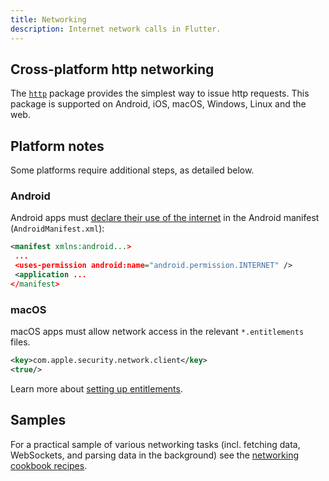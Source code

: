 ```yaml
---
title: Networking
description: Internet network calls in Flutter.
---
```


## Cross-platform http networking

The [`http`][] package provides the simplest way to issue http requests. This
package is supported on Android, iOS, macOS, Windows, Linux and the web.

## Platform notes

Some platforms require additional steps, as detailed below.

### Android

Android apps must [declare their use of the internet][declare] in the Android
manifest (`AndroidManifest.xml`):

```xml
<manifest xmlns:android...>
 ...
 <uses-permission android:name="android.permission.INTERNET" />
 <application ...
</manifest>
```

### macOS

macOS apps must allow network access in the relevant `*.entitlements` files. 

```xml
<key>com.apple.security.network.client</key>
<true/>
```

Learn more about [setting up entitlements][].

[setting up entitlements]: /platform-integration/macos/building#setting-up-entitlements

## Samples

For a practical sample of various networking tasks (incl. fetching data,
WebSockets, and parsing data in the background) see the 
[networking cookbook recipes](/cookbook/networking).

[declare]: {{site.android-dev}}/training/basics/network-ops/connecting
[`http`]: {{site.pub-pkg}}/http
